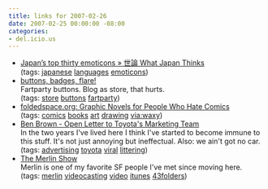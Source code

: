 ```yaml
---
title: links for 2007-02-26
date: 2007-02-25 00:00:00 -08:00
categories:
- del.icio.us
---
```


<ul class="delicious">
	<li>
		<div class="delicious-link"><a href="http://whatjapanthinks.com/2006/08/14/japans-top-thirty-emoticons/">Japan’s top thirty emoticons » 世論 What Japan Thinks</a></div>
		<div class="delicious-tags">(tags: <a href="http://del.icio.us/torrez/japanese">japanese</a> <a href="http://del.icio.us/torrez/languages">languages</a> <a href="http://del.icio.us/torrez/emoticons">emoticons</a>)</div>
	</li>
	<li>
		<div class="delicious-link"><a href="http://dumbshirt.blogspot.com/">buttons, badges, flare!</a></div>
		<div class="delicious-extended">Fartparty buttons. Blog as store, that hurts.</div>
		<div class="delicious-tags">(tags: <a href="http://del.icio.us/torrez/store">store</a> <a href="http://del.icio.us/torrez/buttons">buttons</a> <a href="http://del.icio.us/torrez/fartparty">fartparty</a>)</div>
	</li>
	<li>
		<div class="delicious-link"><a href="http://www.foldedspace.org/weblog/2006/05/graphic_novels_for_people_who.html">foldedspace.org: Graphic Novels for People Who Hate Comics</a></div>
		<div class="delicious-tags">(tags: <a href="http://del.icio.us/torrez/comics">comics</a> <a href="http://del.icio.us/torrez/books">books</a> <a href="http://del.icio.us/torrez/art">art</a> <a href="http://del.icio.us/torrez/drawing">drawing</a> <a href="http://del.icio.us/torrez/via:waxy">via:waxy</a>)</div>
	</li>
	<li>
		<div class="delicious-link"><a href="http://www.superdeluxe.com/sd/contentDetail.do?id=D81F2344BF5AC7BBF8EBF8785380677AB32292B5C82E55B4">Ben Brown - Open Letter to Toyota's Marketing Team</a></div>
		<div class="delicious-extended">In the two years I've lived here I think I've started to become immune to this stuff. It's not just annoying but ineffectual. Also: we ain't got no car.</div>
		<div class="delicious-tags">(tags: <a href="http://del.icio.us/torrez/advertising">advertising</a> <a href="http://del.icio.us/torrez/toyota">toyota</a> <a href="http://del.icio.us/torrez/viral">viral</a> <a href="http://del.icio.us/torrez/littering">littering</a>)</div>
	</li>
	<li>
		<div class="delicious-link"><a href="http://phobos.apple.com/WebObjects/MZStore.woa/wa/viewPodcast?id=217111155">The Merlin Show</a></div>
		<div class="delicious-extended">Merlin is one of my favorite SF people I've met since moving here.</div>
		<div class="delicious-tags">(tags: <a href="http://del.icio.us/torrez/merlin">merlin</a> <a href="http://del.icio.us/torrez/videocasting">videocasting</a> <a href="http://del.icio.us/torrez/video">video</a> <a href="http://del.icio.us/torrez/itunes">itunes</a> <a href="http://del.icio.us/torrez/43folders">43folders</a>)</div>
	</li>
</ul>

